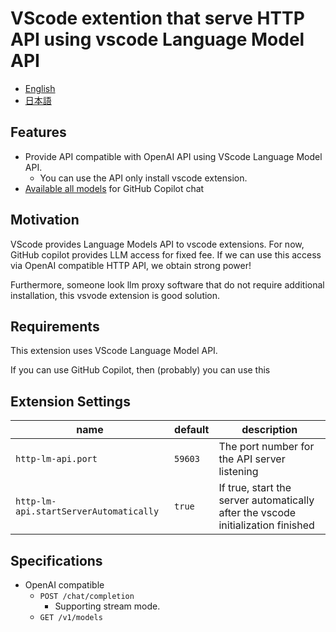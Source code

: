 # VScode extention that serve HTTP API using vscode Language Model API

 - [English](https://github.com/flat35hd99/vscode-http-lm-api/blob/main/README.md)
 - [日本語](https://github.com/flat35hd99/vscode-http-lm-api/blob/main/README_ja.md)

## Features

 - Provide API compatible with OpenAI API using VScode Language Model API.
   - You can use the API only install vscode extension.
 - [Available all models](https://docs.github.com/en/copilot/using-github-copilot/ai-models/changing-the-ai-model-for-copilot-chat) for GitHub Copilot chat

<!-- Describe specific features of your extension including screenshots of your extension in action. Image paths are relative to this README file.

For example if there is an image subfolder under your extension project workspace:

\!\[feature X\]\(images/feature-x.png\)

> Tip: Many popular extensions utilize animations. This is an excellent way to show off your extension! We recommend short, focused animations that are easy to follow. -->

## Motivation

VScode provides Language Models API to vscode extensions. For now, GitHub copilot provides LLM access for fixed fee. If we can use this access via OpenAI compatible HTTP API, we obtain strong power!

Furthermore, someone look llm proxy software that do not require additional installation, this vsvode extension is good solution.

## Requirements

This extension uses VScode Language Model API.

If you can use GitHub Copilot, then (probably) you can use this 

## Extension Settings

| name                                 | default | description                                                              |
|-|-|-|
|`http-lm-api.port`                    |`59603`  |The port number for the API server listening                              |
|`http-lm-api.startServerAutomatically`|`true`   |If true, start the server automatically after the vscode initialization finished|

## Specifications

 - OpenAI compatible
   - `POST /chat/completion`
     - Supporting stream mode.
   - `GET /v1/models`
